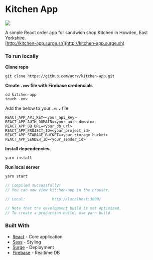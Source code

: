 # Kitchen App
![](https://img.shields.io/badge/version-v.1.2.0-success.svg)

A simple React order app for sandwich shop Kitchen in Howden, East Yorkshire.\
[http://kitchen-app.surge.sh](http://kitchen-app.surge.sh)

### To run locally

**Clone repo**
```
git clone https://github.com/aorv/kitchen-app.git
```

**Create `.env` file with Firebase credencials**
```
cd kitchen-app
touch .env
```
Add the below to your `.env` file
```
REACT_APP_API_KEY=<your_api_key>
REACT_APP_AUTH_DOMAIN=<your_auth_domain>
REACT_APP_DB_URL=<your_db_url>
REACT_APP_PROJECT_ID=<your_project_id>
REACT_APP_STORAGE_BUCKET=<your_storage_bucket>
REACT_APP_SENDER_ID=<your_sender_id>
```

**Install dependencies**
```
yarn install
```

**Run local server**
```js
yarn start

// Compiled successfully!
// You can now view kitchen-app in the browser.

// Local:            http://localhost:3000/

// Note that the development build is not optimized.
// To create a production build, use yarn build.
```

### Built With

* [React](https://reactjs.org/) - Core application
* [Sass](https://sass-lang.com/) - Styling
* [Surge](https://surge.sh/) - Deployment
* [Firebase](https://firebase.google.com/) - Realtime DB


